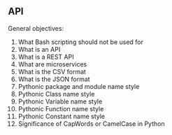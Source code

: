 API
---
General objectives:
1) What Bash scripting should not be used for
2) What is an API
3) What is a REST API
4) What are microservices
5) What is the CSV format
6) What is the JSON format
7) Pythonic package and module name style
8) Pythonic Class name style
9) Pythonic Variable name style
10) Pythonic Function name style
11) Pythonic Constant name style
12) Significance of CapWords or CamelCase in Python
